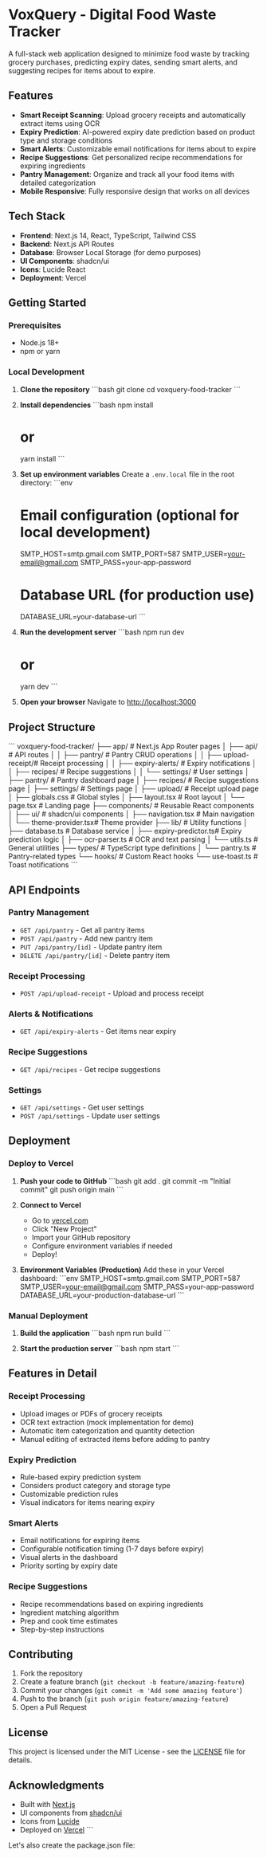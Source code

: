 # VoxQuery - Digital Food Waste Tracker

A full-stack web application designed to minimize food waste by tracking grocery purchases, predicting expiry dates, sending smart alerts, and suggesting recipes for items about to expire.

## Features

- **Smart Receipt Scanning**: Upload grocery receipts and automatically extract items using OCR
- **Expiry Prediction**: AI-powered expiry date prediction based on product type and storage conditions
- **Smart Alerts**: Customizable email notifications for items about to expire
- **Recipe Suggestions**: Get personalized recipe recommendations for expiring ingredients
- **Pantry Management**: Organize and track all your food items with detailed categorization
- **Mobile Responsive**: Fully responsive design that works on all devices

## Tech Stack

- **Frontend**: Next.js 14, React, TypeScript, Tailwind CSS
- **Backend**: Next.js API Routes
- **Database**: Browser Local Storage (for demo purposes)
- **UI Components**: shadcn/ui
- **Icons**: Lucide React
- **Deployment**: Vercel

## Getting Started

### Prerequisites

- Node.js 18+ 
- npm or yarn

### Local Development

1. **Clone the repository**
   \`\`\`bash
   git clone <repository-url>
   cd voxquery-food-tracker
   \`\`\`

2. **Install dependencies**
   \`\`\`bash
   npm install
   # or
   yarn install
   \`\`\`

3. **Set up environment variables**
   Create a `.env.local` file in the root directory:
   \`\`\`env
   # Email configuration (optional for local development)
   SMTP_HOST=smtp.gmail.com
   SMTP_PORT=587
   SMTP_USER=your-email@gmail.com
   SMTP_PASS=your-app-password
   
   # Database URL (for production use)
   DATABASE_URL=your-database-url
   \`\`\`

4. **Run the development server**
   \`\`\`bash
   npm run dev
   # or
   yarn dev
   \`\`\`

5. **Open your browser**
   Navigate to [http://localhost:3000](http://localhost:3000)

## Project Structure

\`\`\`
voxquery-food-tracker/
├── app/                    # Next.js App Router pages
│   ├── api/               # API routes
│   │   ├── pantry/        # Pantry CRUD operations
│   │   ├── upload-receipt/# Receipt processing
│   │   ├── expiry-alerts/ # Expiry notifications
│   │   ├── recipes/       # Recipe suggestions
│   │   └── settings/      # User settings
│   ├── pantry/           # Pantry dashboard page
│   ├── recipes/          # Recipe suggestions page
│   ├── settings/         # Settings page
│   ├── upload/           # Receipt upload page
│   ├── globals.css       # Global styles
│   ├── layout.tsx        # Root layout
│   └── page.tsx          # Landing page
├── components/            # Reusable React components
│   ├── ui/               # shadcn/ui components
│   ├── navigation.tsx    # Main navigation
│   └── theme-provider.tsx# Theme provider
├── lib/                  # Utility functions
│   ├── database.ts       # Database service
│   ├── expiry-predictor.ts# Expiry prediction logic
│   ├── ocr-parser.ts     # OCR and text parsing
│   └── utils.ts          # General utilities
├── types/                # TypeScript type definitions
│   └── pantry.ts         # Pantry-related types
└── hooks/                # Custom React hooks
    └── use-toast.ts      # Toast notifications
\`\`\`

## API Endpoints

### Pantry Management
- `GET /api/pantry` - Get all pantry items
- `POST /api/pantry` - Add new pantry item
- `PUT /api/pantry/[id]` - Update pantry item
- `DELETE /api/pantry/[id]` - Delete pantry item

### Receipt Processing
- `POST /api/upload-receipt` - Upload and process receipt

### Alerts & Notifications
- `GET /api/expiry-alerts` - Get items near expiry

### Recipe Suggestions
- `GET /api/recipes` - Get recipe suggestions

### Settings
- `GET /api/settings` - Get user settings
- `POST /api/settings` - Update user settings

## Deployment

### Deploy to Vercel

1. **Push your code to GitHub**
   \`\`\`bash
   git add .
   git commit -m "Initial commit"
   git push origin main
   \`\`\`

2. **Connect to Vercel**
   - Go to [vercel.com](https://vercel.com)
   - Click "New Project"
   - Import your GitHub repository
   - Configure environment variables if needed
   - Deploy!

3. **Environment Variables (Production)**
   Add these in your Vercel dashboard:
   \`\`\`env
   SMTP_HOST=smtp.gmail.com
   SMTP_PORT=587
   SMTP_USER=your-email@gmail.com
   SMTP_PASS=your-app-password
   DATABASE_URL=your-production-database-url
   \`\`\`

### Manual Deployment

1. **Build the application**
   \`\`\`bash
   npm run build
   \`\`\`

2. **Start the production server**
   \`\`\`bash
   npm start
   \`\`\`

## Features in Detail

### Receipt Processing
- Upload images or PDFs of grocery receipts
- OCR text extraction (mock implementation for demo)
- Automatic item categorization and quantity detection
- Manual editing of extracted items before adding to pantry

### Expiry Prediction
- Rule-based expiry prediction system
- Considers product category and storage type
- Customizable prediction rules
- Visual indicators for items nearing expiry

### Smart Alerts
- Email notifications for expiring items
- Configurable notification timing (1-7 days before expiry)
- Visual alerts in the dashboard
- Priority sorting by expiry date

### Recipe Suggestions
- Recipe recommendations based on expiring ingredients
- Ingredient matching algorithm
- Prep and cook time estimates
- Step-by-step instructions

## Contributing

1. Fork the repository
2. Create a feature branch (`git checkout -b feature/amazing-feature`)
3. Commit your changes (`git commit -m 'Add some amazing feature'`)
4. Push to the branch (`git push origin feature/amazing-feature`)
5. Open a Pull Request

## License

This project is licensed under the MIT License - see the [LICENSE](LICENSE) file for details.

## Acknowledgments

- Built with [Next.js](https://nextjs.org/)
- UI components from [shadcn/ui](https://ui.shadcn.com/)
- Icons from [Lucide](https://lucide.dev/)
- Deployed on [Vercel](https://vercel.com/)
\`\`\`

Let's also create the package.json file:
